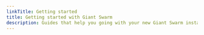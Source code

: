```yaml
---
linkTitle: Getting started
title: Getting started with Giant Swarm
description: Guides that help you going with your new Giant Swarm installation, quickly. Things most of our users want to know on day one.
---
```

